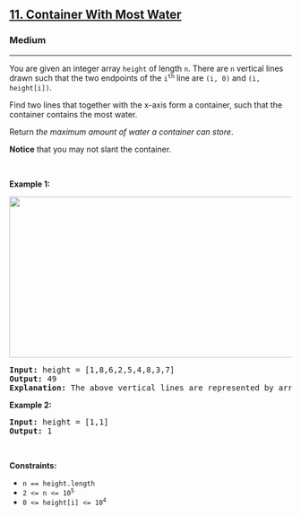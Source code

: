 <h2><a href="https://leetcode.com/problems/container-with-most-water/">11. Container With Most Water</a></h2><h3>Medium</h3><hr><div element-id="843"><p element-id="842">You are given an integer array <code element-id="841">height</code> of length <code element-id="840">n</code>. There are <code element-id="839">n</code> vertical lines drawn such that the two endpoints of the <code element-id="838">i<sup element-id="837">th</sup></code> line are <code element-id="836">(i, 0)</code> and <code element-id="835">(i, height[i])</code>.</p>

<p element-id="834">Find two lines that together with the x-axis form a container, such that the container contains the most water.</p>

<p element-id="833">Return <em element-id="832">the maximum amount of water a container can store</em>.</p>

<p element-id="831"><strong element-id="830">Notice</strong> that you may not slant the container.</p>

<p element-id="829">&nbsp;</p>
<p element-id="828"><strong class="example" element-id="827">Example 1:</strong></p>
<img alt="" src="https://s3-lc-upload.s3.amazonaws.com/uploads/2018/07/17/question_11.jpg" style="width: 600px; height: 287px;" element-id="826">
<pre element-id="825"><strong element-id="824">Input:</strong> height = [1,8,6,2,5,4,8,3,7]
<strong element-id="823">Output:</strong> 49
<strong element-id="822">Explanation:</strong> The above vertical lines are represented by array [1,8,6,2,5,4,8,3,7]. In this case, the max area of water (blue section) the container can contain is 49.
</pre>

<p element-id="821"><strong class="example" element-id="820">Example 2:</strong></p>

<pre element-id="819"><strong element-id="818">Input:</strong> height = [1,1]
<strong element-id="817">Output:</strong> 1
</pre>

<p element-id="816">&nbsp;</p>
<p element-id="815"><strong element-id="814">Constraints:</strong></p>

<ul element-id="813">
	<li element-id="812"><code element-id="811">n == height.length</code></li>
	<li element-id="810"><code element-id="809">2 &lt;= n &lt;= 10<sup element-id="808">5</sup></code></li>
	<li element-id="807"><code element-id="806">0 &lt;= height[i] &lt;= 10<sup element-id="805">4</sup></code></li>
</ul>
</div>